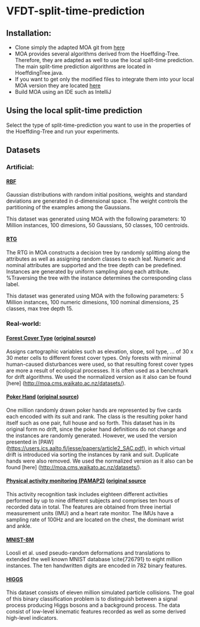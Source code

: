 # VFDT-split-time-prediction

## Installation:
- Clone simply the adapted MOA git from [here](https://github.com/vlosing/moa)
- MOA provides several algorithms derived from the Hoeffding-Tree. Therefore, they are adapted as well to use the local split-time prediction. The main split-time prediction algorithms are located in HoeffdingTree.java.
- If you want to get only the modified files to integrate them into your local MOA version they are located [here](https://github.com/vlosing/VFDT-split-time-prediction/tree/master/trees)
- Build MOA using an IDE such as IntelliJ

## Using the local split-time prediction
Select the type of split-time-prediction you want to use in the properties of the Hoeffding-Tree and run your experiments.

## Datasets

### Artificial:

#### [RBF](https://drive.google.com/open?id=1XY-3skSRzNrBPV0TPe86EbjgnQiJVrPN)
Gaussian distributions with random initial positions, weights and standard deviations are generated in d-dimensional space. The weight controls the partitioning of the examples among the Gaussians.

This dataset was generated using MOA with the following parameters: 10 Million instances, 100 dimesions, 50 Gaussians, 50 classes, 100 centroids.

#### [RTG](https://drive.google.com/open?id=1MkOtfujhFi303ozItIYSWTn_QatM-t2n)
The RTG in MOA constructs a decision tree by randomly splitting along the attributes as well as assigning random classes to each leaf. Numeric and nominal attributes are supported and the tree depth can be predefined. Instances are generated by uniform sampling along each attribute. %Traversing the tree with the instance determines the corresponding class label. 

This dataset was generated using MOA with the following parameters: 5 Million instances, 100 numeric dimesions, 100 nominal dimensions, 25 classes, max tree depth 15.

### Real-world:

#### [Forest Cover Type](https://github.com/vlosing/driftDatasets/tree/master/realWorld/covType) ([original source](https://archive.ics.uci.edu/ml/datasets/Covertype))
Assigns cartographic variables such as elevation, slope, soil type, ... of 30 x 30 meter cells to different forest cover types. Only forests with minimal human-caused disturbances were used, so that resulting forest cover types are more a result of ecological processes. It is often used as a benchmark for drift algorithms. We used the normalized version as it also can be found [here] (http://moa.cms.waikato.ac.nz/datasets/).

#### [Poker Hand](https://github.com/vlosing/driftDatasets/tree/master/realWorld/poker) ([original source](https://archive.ics.uci.edu/ml/datasets/Poker+Hand))
One million randomly drawn poker hands are represented by five cards each encoded with its suit and rank. The class is the resulting poker hand itself such as one pair, full house and so forth.
This dataset has in its original form no drift, since the poker hand definitions do not change and the instances are randomly generated. However, we used the version presented in [PAW] (https://users.ics.aalto.fi/jesse/papers/article2_SAC.pdf), in which virtual drift is introduced via sorting the instances by rank and suit. Duplicate hands were also removed.
We used the normalized version as it also can be found [here] (http://moa.cms.waikato.ac.nz/datasets/).

#### [Physical activity monitoring (PAMAP2)](https://github.com/vlosing/datasets/pamap2) ([original source](http://archive.ics.uci.edu/ml/datasets/pamap2+physical+activity+monitoring)
This activity recognition task includes eighteen different activities performed by up to nine different subjects  and comprises ten hours of recorded data in total. The features are obtained from three inertial measurement units (IMU) and a heart rate monitor. The IMUs have a sampling rate of 100Hz and are located on the chest, the dominant wrist and ankle. 

#### [MNIST-8M](https://www.csie.ntu.edu.tw/~cjlin/libsvmtools/datasets/multiclass/mnist8m.bz2)
Loosli et al. used pseudo-random deformations and translations to extended the well known MNIST database \cite{726791} to eight million instances. The ten handwritten digits are encoded in 782 binary features.

#### [HIGGS](https://archive.ics.uci.edu/ml/datasets/HIGGS)
This dataset consists of eleven million simulated particle collisions. The goal of this binary classification problem is to distinguish between a signal process producing Higgs bosons and a background process. The data consist of low-level kinematic features recorded as well as some derived high-level indicators.
